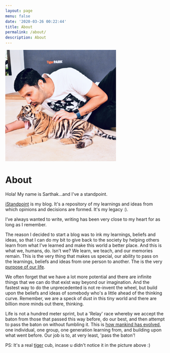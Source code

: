```yaml
---
layout: page
menu: false
date: '2020-03-26 00:22:44'
title: About
permalink: /about/
description: About
---
```

<img class="img-rounded" src="/assets/images/6.JPG" alt="Sarthak Garg" width="350">

# About

Hola! My name is Sarthak...and I've a standpoint. 

[iStandpoint](https://sarthakgarg.com) is my blog. It's a repository of my learnings and ideas from which opinions and decisions are formed. It's my legacy :).

I’ve always wanted to write, writing has been very close to my heart for as long as I remember. 

The reason I decided to start a blog was to ink my learnings, beliefs and ideas, so that I can do my bit to give back to the society by helping others learn from what I've learned and make this world a better place. And this is what we, humans, do. Isn't we? We learn, we teach, and our memories remain. This is the very thing that makes us special, our ability to pass on the learnings, beliefs and ideas from one person to another. The is the very [purpose of our life](https://sarthakgarg.com/the-purpose-of-life/).

We often forget that we have a lot more potential and there are infinite things that we can do that exist way beyond our imagination. And the fastest way to do the unprecedented is not re-invent the wheel, but build upon the beliefs and ideas of somebody who's a little ahead of the thinking curve. Remember, we are a speck of dust in this tiny world and there are billion more minds out there, thinking. 

Life is not a hundred meter sprint, but a 'Relay' race whereby we accept the baton from those that passed this way before, do our best, and then attempt to pass the baton on without fumbling it. This is [how mankind has evolved](https://sarthakgarg.com/how-to-stay-employable-in-the-age-of-automation/), one individual, one group, one generation learning from, and building upon what went before. Our job is to, at very least, 'pass the baton'!

PS: It's a real [tiger](http://tigerpark.co.th/) cub, incase u didn't notice it in the picture above :)
